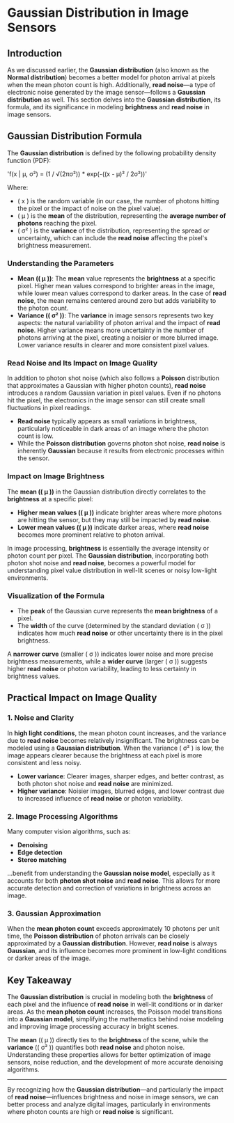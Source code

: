 # Gaussian Distribution in Image Sensors

## Introduction

As we discussed earlier, the **Gaussian distribution** (also known as the **Normal distribution**) becomes a better model for photon arrival at pixels when the mean photon count is high. Additionally, **read noise**—a type of electronic noise generated by the image sensor—follows a **Gaussian distribution** as well. This section delves into the **Gaussian distribution**, its formula, and its significance in modeling **brightness** and **read noise** in image sensors.

## Gaussian Distribution Formula

The **Gaussian distribution** is defined by the following probability density function (PDF):

'f(x | μ, σ²) = (1 / √(2πσ²)) * exp(-((x - μ)² / 2σ²))'

Where:
- \( x \) is the random variable (in our case, the number of photons hitting the pixel or the impact of noise on the pixel value).
- \( μ \) is the **mean** of the distribution, representing the **average number of photons** reaching the pixel.
- \( σ² \) is the **variance** of the distribution, representing the spread or uncertainty, which can include the **read noise** affecting the pixel's brightness measurement.

### Understanding the Parameters
- **Mean (\( μ \))**: The **mean** value represents the **brightness** at a specific pixel. Higher mean values correspond to brighter areas in the image, while lower mean values correspond to darker areas. In the case of **read noise**, the mean remains centered around zero but adds variability to the photon count.
- **Variance (\( σ² \))**: The **variance** in image sensors represents two key aspects: the natural variability of photon arrival and the impact of **read noise**. Higher variance means more uncertainty in the number of photons arriving at the pixel, creating a noisier or more blurred image. Lower variance results in clearer and more consistent pixel values.

### Read Noise and Its Impact on Image Quality

In addition to photon shot noise (which also follows a **Poisson** distribution that approximates a Gaussian with higher photon counts), **read noise** introduces a random Gaussian variation in pixel values. Even if no photons hit the pixel, the electronics in the image sensor can still create small fluctuations in pixel readings.

- **Read noise** typically appears as small variations in brightness, particularly noticeable in dark areas of an image where the photon count is low.
- While the **Poisson distribution** governs photon shot noise, **read noise** is inherently **Gaussian** because it results from electronic processes within the sensor.

### Impact on Image Brightness

The **mean (\( μ \))** in the Gaussian distribution directly correlates to the **brightness** at a specific pixel:

- **Higher mean values (\( μ \))** indicate brighter areas where more photons are hitting the sensor, but they may still be impacted by **read noise**.
- **Lower mean values (\( μ \))** indicate darker areas, where **read noise** becomes more prominent relative to photon arrival.

In image processing, **brightness** is essentially the average intensity or photon count per pixel. The **Gaussian distribution**, incorporating both photon shot noise and **read noise**, becomes a powerful model for understanding pixel value distribution in well-lit scenes or noisy low-light environments.

### Visualization of the Formula

- The **peak** of the Gaussian curve represents the **mean brightness** of a pixel.
- The **width** of the curve (determined by the standard deviation \( σ \)) indicates how much **read noise** or other uncertainty there is in the pixel brightness.

A **narrower curve** (smaller \( σ \)) indicates lower noise and more precise brightness measurements, while a **wider curve** (larger \( σ \)) suggests higher **read noise** or photon variability, leading to less certainty in brightness values.

## Practical Impact on Image Quality

### 1. **Noise and Clarity**
In **high light conditions**, the mean photon count increases, and the variance due to **read noise** becomes relatively insignificant. The brightness can be modeled using a **Gaussian distribution**. When the variance \( σ² \) is low, the image appears clearer because the brightness at each pixel is more consistent and less noisy.

- **Lower variance**: Clearer images, sharper edges, and better contrast, as both photon shot noise and **read noise** are minimized.
- **Higher variance**: Noisier images, blurred edges, and lower contrast due to increased influence of **read noise** or photon variability.

### 2. **Image Processing Algorithms**
Many computer vision algorithms, such as:
- **Denoising**
- **Edge detection**
- **Stereo matching**

...benefit from understanding the **Gaussian noise model**, especially as it accounts for both **photon shot noise** and **read noise**. This allows for more accurate detection and correction of variations in brightness across an image.

### 3. **Gaussian Approximation**
When the **mean photon count** exceeds approximately 10 photons per unit time, the **Poisson distribution** of photon arrivals can be closely approximated by a **Gaussian distribution**. However, **read noise** is always **Gaussian**, and its influence becomes more prominent in low-light conditions or darker areas of the image.

## Key Takeaway

The **Gaussian distribution** is crucial in modeling both the **brightness** of each pixel and the influence of **read noise** in well-lit conditions or in darker areas. As the **mean photon count** increases, the Poisson model transitions into a **Gaussian model**, simplifying the mathematics behind noise modeling and improving image processing accuracy in bright scenes.

The **mean** (\( μ \)) directly ties to the **brightness** of the scene, while the **variance** (\( σ² \)) quantifies both **read noise** and photon noise. Understanding these properties allows for better optimization of image sensors, noise reduction, and the development of more accurate denoising algorithms.

---

By recognizing how the **Gaussian distribution**—and particularly the impact of **read noise**—influences brightness and noise in image sensors, we can better process and analyze digital images, particularly in environments where photon counts are high or **read noise** is significant.

